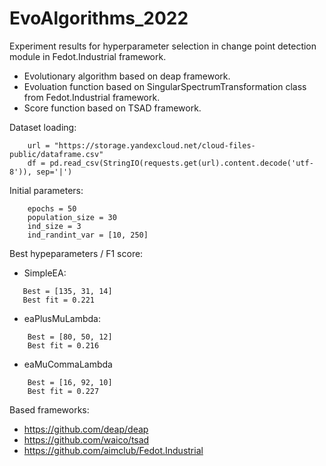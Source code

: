 # EvoAlgorithms_2022
 Experiment results for hyperparameter selection in change point detection module in Fedot.Industrial framework.
 - Evolutionary algorithm based on deap framework.
 - Evoluation function based on SingularSpectrumTransformation class from Fedot.Industrial framework.
 - Score function based on TSAD framework.

Dataset loading:
```
    url = "https://storage.yandexcloud.net/cloud-files-public/dataframe.csv"
    df = pd.read_csv(StringIO(requests.get(url).content.decode('utf-8')), sep='|')
```

Initial parameters:
```
    epochs = 50
    population_size = 30
    ind_size = 3
    ind_randint_var = [10, 250]
```
    
 Best hypeparameters / F1 score:
 - SimpleEA:
 ```
    Best = [135, 31, 14]
    Best fit = 0.221
```
- eaPlusMuLambda:
```
    Best = [80, 50, 12]
    Best fit = 0.216
```
- eaMuCommaLambda
```
    Best = [16, 92, 10]
    Best fit = 0.227
```

 Based frameworks: 
 - https://github.com/deap/deap
 - https://github.com/waico/tsad
 - https://github.com/aimclub/Fedot.Industrial
